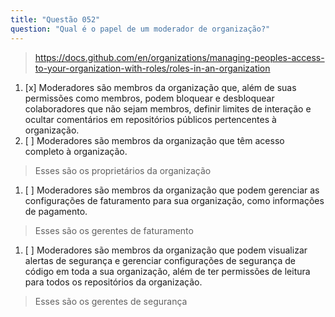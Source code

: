 ```yaml
---
title: "Questão 052"
question: "Qual é o papel de um moderador de organização?"
---
```



> https://docs.github.com/en/organizations/managing-peoples-access-to-your-organization-with-roles/roles-in-an-organization
1. [x] Moderadores são membros da organização que, além de suas permissões como membros, podem bloquear e desbloquear colaboradores que não sejam membros, definir limites de interação e ocultar comentários em repositórios públicos pertencentes à organização.
1. [ ] Moderadores são membros da organização que têm acesso completo à organização.
> Esses são os proprietários da organização
1. [ ] Moderadores são membros da organização que podem gerenciar as configurações de faturamento para sua organização, como informações de pagamento.
> Esses são os gerentes de faturamento
1. [ ] Moderadores são membros da organização que podem visualizar alertas de segurança e gerenciar configurações de segurança de código em toda a sua organização, além de ter permissões de leitura para todos os repositórios da organização.
> Esses são os gerentes de segurança
